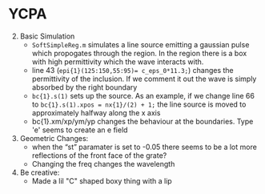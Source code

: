 # YCPA

2. Basic Simulation
    - `SoftSimpleReg.m` simulates a line source emitting a gaussian pulse which propogates through the region. In the region there is a box with high permittivity which the wave interacts with.
    - line 43 (`epi{1}(125:150,55:95)= c_eps_0*11.3;`) changes the permittivity of the inclusion. If we comment it out the wave is simply absorbed by the right boundary
    - `bc{1}.s(1)` sets up the source. As an example, if we change line 66 to `bc{1}.s(1).xpos = nx{1}/(2) + 1;` the line source is moved to approximately halfway along the x axis  
    - bc{1}.xm/xp/ym/yp changes the behaviour at the boundaries. Type 'e' seems to create an e field
3. Geometric Changes:
    - when the “st” paramater is set to -0.05 there seems to be a lot more reflections of the front face of the grate?
    - Changing the freq changes the wavelength 
4. Be creative:
    - Made a lil "C" shaped boxy thing with a lip
